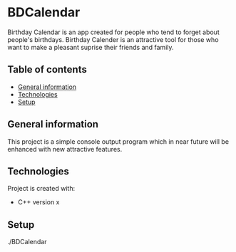 # BDCalendar
Birthday Calendar is an app created for people who tend to forget about people's birthdays. Birthday Calender is an attractive tool for those who want to make a pleasant suprise their friends and family.

## Table of contents
* [General information](#general-information)
* [Technologies](#technologies)
* [Setup](#setup)


## General information
This project is a simple console output program which in near future will be enhanced with new attractive features.

## Technologies
Project is created with:
* C++ version x

## Setup
./BDCalendar

